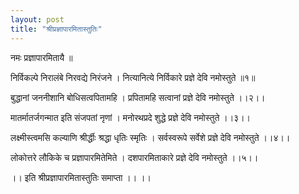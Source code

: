 ```yaml
---
layout: post
title: "श्रीप्रज्ञापारमितास्तुतिः"
---
```


नमः प्रज्ञापारमितायै ॥

निर्विकल्पे निरालंबे
निरवद्ये निरंजने ।
नित्यानित्ये निर्विकारे
प्रज्ञे देवि नमोस्तुते ॥१॥

बुद्धानां जननीशानि
बोधिसत्वपितामहि ।
प्रपितामहि सत्वानां
प्रज्ञे देवि नमोस्तुते ।।२।।

मातर्मातर्जगन्मात
इति संजपतां नृणां ।
मनोरथप्रदे शुद्धे
प्रज्ञे देवि नमोस्तुते ।।३।।

लक्ष्मीस्त्वमसि कल्याणि
श्रीर्द्धीः श्रद्धा धृतिः स्मृतिः ।
सर्वस्वरूपे सर्वेशे
प्रज्ञे देवि नमोस्तुते ।।४।।

लोकोत्तरे लौकिके च
प्रज्ञापारमितेमिते ।
दशपारमिताकारे
प्रज्ञे देवि नमोस्तुते ।।५।।

।। इति श्रीप्रज्ञापारमितास्तुतिः समाप्ता ।। ।।